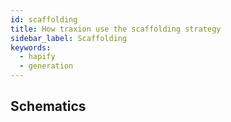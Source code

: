 ```yaml
---
id: scaffolding
title: How traxion use the scaffolding strategy
sidebar_label: Scaffolding
keywords: 
  - hapify
  - generation
---
```


## Schematics
